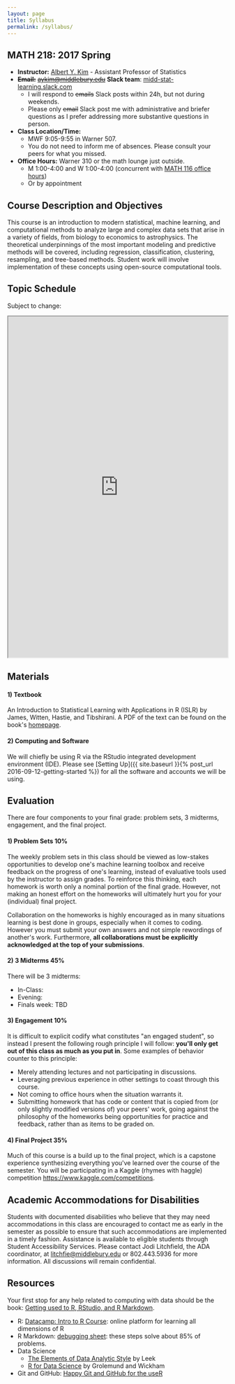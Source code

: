 ```yaml
---
layout: page
title: Syllabus
permalink: /syllabus/
---
```


## MATH 218: 2017 Spring

* **Instructor:** [Albert Y. Kim](https://rudeboybert.github.io/) - Assistant Professor of Statistics
* **~~Email:~~** ~~[aykim@middlebury.edu](aykim@middlebury.edu)~~ **Slack team**: <a target="_blank" class="page-link" href="midd-stat-learning.slack.com">midd-stat-learning.slack.com</a>
    + I will respond to ~~emails~~ Slack posts within 24h, but not during weekends.
    + Please only ~~email~~ Slack post me with administrative and briefer questions as I prefer addressing more substantive questions in person.
* **Class Location/Time:**
    + MWF 9:05-9:55 in Warner 507.
    + You do not need to inform me of absences. Please consult your peers for what you missed.
* **Office Hours:** Warner 310 or the math lounge just outside. 
    + M 1:00-4:00 and W 1:00-4:00 (concurrent with [MATH 116 office hours](https://rudeboybert.github.io/MATH116/))
    + Or by appointment




## Course Description and Objectives

<!--#### Description-->

This course is an introduction to modern statistical, machine learning, and
computational methods to analyze large and complex data sets that arise in a
variety of fields, from biology to economics to astrophysics. The theoretical
underpinnings of the most important modeling and predictive methods will be
covered, including regression, classification, clustering, resampling, and
tree-based methods. Student work will involve implementation of these concepts
using open-source computational tools.

<!--#### Objectives-->





## Topic Schedule

Subject to change:

<iframe src="https://docs.google.com/spreadsheets/d/1Rr6Jk5x4G7nDpzaaAmryXpwaBtG6RAvGo4NvHrULSCU/pubhtml?gid=0&amp;single=true&amp;widget=true&amp;headers=false" width="100%" height="780"></iframe>




## Materials

#### 1) Textbook

An Introduction to Statistical Learning with Applications in R (ISLR) by James,
Witten, Hastie, and Tibshirani. A PDF of the text can be found on the book's
<a target="_blank" class="page-link" href="http://www-bcf.usc.edu/~gareth/ISL/">homepage</a>.






#### 2) Computing and Software

We will chiefly be using R via the RStudio integrated development environment
(IDE). Please see [Setting Up]({{ site.baseurl }}{% post_url 2016-09-12-getting-started %}) 
for all the software and accounts we will be using.





## Evaluation

There are four components to your final grade: problem sets, 3 midterms, engagement,
and the final project.

#### 1) Problem Sets 10%

The weekly problem sets in this class should be viewed as low-stakes opportunities to 
develop one's machine learning toolbox and receive feedback on the progress of one's
learning, instead of evaluative tools used by the instructor to assign grades. 
To reinforce this thinking, each homework is worth only a nominal portion of the
final grade. However, not making an honest effort on the homeworks will
ultimately hurt you for your (individual) final project.

Collaboration on the homeworks is highly encouraged as in many situations
learning is best done in groups, especially when it comes to coding. However you
must submit your own answers and not simple rewordings of another's work.
Furthermore, **all collaborations must be explicitly acknowledged at the top of
your submissions**.



#### 2) 3 Midterms 45%

There will be 3 midterms:

* In-Class:
* Evening:
* Finals week: TBD



#### 3) Engagement 10%

It is difficult to explicit codify what constitutes "an engaged student", so 
instead I present the following rough principle I will follow: **you'll only get
out of this class as much as you put in**. Some examples of behavior counter to this
principle:

* Merely attending lectures and not participating in discussions.
* Leveraging previous experience in other settings to coast through this course.
* Not coming to office hours when the situation warrants it. 
* Submitting homework that has code or content that is copied from (or only
slightly modified versions of) your peers' work, going against the philosophy of
the homeworks being opportunities for practice and feedback, rather than as items 
to be graded on.


#### 4) Final Project 35%

Much of this course is a build up to the final project, which is a capstone 
experience synthesizing everything you've learned over the course of the 
semester. You will be participating in a Kaggle (rhymes with haggle) competition
<a target="_blank" class="page-link" href="https://www.kaggle.com/competitions">https://www.kaggle.com/competitions</a>.




## Academic Accommodations for Disabilities

Students with documented disabilities who believe that they may need
accommodations in this class are encouraged to contact me as early in the
semester as possible to ensure that such accommodations are implemented in a
timely fashion. Assistance is available to eligible students through Student
Accessibility Services. Please contact Jodi Litchfield, the ADA coordinator, at
[litchfie@middlebury.edu](litchfie@middlebury.edu) or 802.443.5936 for more
information. All discussions will remain confidential.



## Resources

Your first stop for any help related to computing with data should be the book:
[Getting used to R, RStudio, and R
Markdown](https://rudeboybert.github.io/rbasics-book/index.html).

* R: [Datacamp: Intro to R Course](https://www.datacamp.com/courses/free-introduction-to-r): 
online platform for learning all dimensions of R
* R Markdown:  [debugging sheet](https://docs.google.com/document/d/1P7IyZ4On9OlrCOhygFxjC7XhQqyw8OludwChz-uFd_o/edit): these steps solve about 85% of problems.
* Data Science
    + [The Elements of Data Analytic Style](https://leanpub.com/datastyle) by Leek
    + [R for Data Science](http://r4ds.had.co.nz/) by Grolemund and Wickham
* Git and GitHub: [Happy Git and GitHub for the useR](http://happygitwithr.com/)
